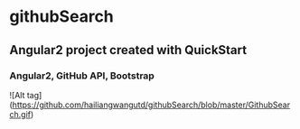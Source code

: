 # githubSearch
## Angular2 project created with QuickStart
### Angular2, GitHub API, Bootstrap
![Alt tag] (https://github.com/hailiangwangutd/githubSearch/blob/master/GithubSearch.gif)

